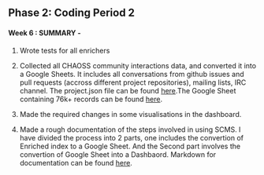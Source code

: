 ## Phase 2: Coding Period 2

#### Week 6 : SUMMARY -

1. Wrote tests for all enrichers

2. Collected all CHAOSS community interactions data, and converted it into a Google Sheets. It includes all conversations from github issues and pull requests (accross different project repositories), mailing lists, IRC channel. The project.json file can be found [here](projects.json).The Google Sheet containing 76k+ records can be found [here](https://docs.google.com/spreadsheets/d/1wXBO-Xvgm7qWcgqDSMBfnXhUMEMX3N-zQEnnGZeQktE/edit?usp=sharing).

3. Made the required changes in some visualisations in the dashboard. 

4. Made a rough documentation of the steps involved in using SCMS. I have divided the process into 2 parts, one includes the convertion of Enriched index to a Google Sheet. And the Second part involves the convertion of Google Sheet into a Dashbaord. 
Markdown for documentation can be found [here](https://github.com/ria18405/Working-Directory/blob/master/README.md).